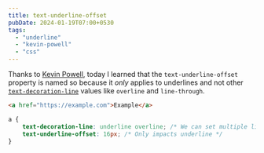 ```yaml
---
title: text-underline-offset
pubDate: 2024-01-19T07:00+0530
tags:
  - "underline"
  - "kevin-powell"
  - "css"
---
```


Thanks to [Kevin Powell](https://youtube.com/watch?v=x3MTfp3HDLc&t=506), today I learned that the `text-underline-offset` property is named so because it _only_ applies to underlines and not other [`text-decoration-line`](https://developer.mozilla.org/en-US/docs/Web/CSS/text-decoration-line) values like `overline` and `line-through`.

```html
<a href="https://example.com">Example</a>
```

```css
a {
	text-decoration-line: underline overline; /* We can set multiple line-decoration properties at once */
	text-underline-offset: 16px; /* Only impacts underline */
}
```
